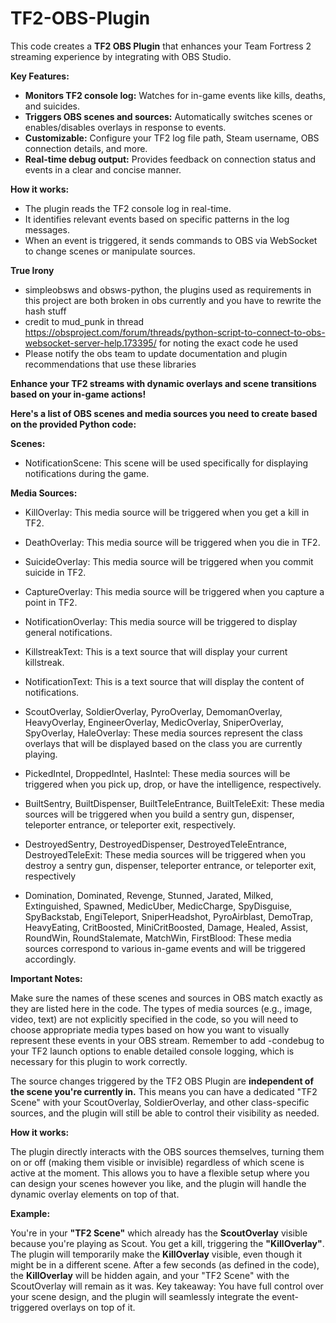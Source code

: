 # TF2-OBS-Plugin
This code creates a **TF2 OBS Plugin** that enhances your Team Fortress 2 streaming experience by integrating with OBS Studio. 

**Key Features:**

* **Monitors TF2 console log:** Watches for in-game events like kills, deaths, and suicides.
* **Triggers OBS scenes and sources:** Automatically switches scenes or enables/disables overlays in response to events.
* **Customizable:** Configure your TF2 log file path, Steam username, OBS connection details, and more.
* **Real-time debug output:** Provides feedback on connection status and events in a clear and concise manner.

**How it works:**

* The plugin reads the TF2 console log in real-time.
* It identifies relevant events based on specific patterns in the log messages.
* When an event is triggered, it sends commands to OBS via WebSocket to change scenes or manipulate sources.

**True Irony**
* simpleobsws and obsws-python, the plugins used as requirements in this project are both broken in obs currently and you have to rewrite the hash stuff 
* credit to mud_punk in thread https://obsproject.com/forum/threads/python-script-to-connect-to-obs-websocket-server-help.173395/ for noting the exact code he used
* Please notify the obs team to update documentation and plugin recommendations that use these libraries 

**Enhance your TF2 streams with dynamic overlays and scene transitions based on your in-game actions!** 

**Here's a list of OBS scenes and media sources you need to create based on the provided Python code:**

**Scenes:**

* NotificationScene: This scene will be used specifically for displaying notifications during the game.

**Media Sources:**

* KillOverlay: This media source will be triggered when you get a kill in TF2.

* DeathOverlay: This media source will be triggered when you die in TF2.

* SuicideOverlay: This media source will be triggered when you commit suicide in TF2.

* CaptureOverlay: This media source will be triggered when you capture a point in TF2.

* NotificationOverlay: This media source will be triggered to display general notifications.

* KillstreakText: This is a text source that will display your current killstreak.

* NotificationText: This is a text source that will display the content of notifications.

* ScoutOverlay, SoldierOverlay, PyroOverlay, DemomanOverlay, HeavyOverlay, EngineerOverlay, MedicOverlay, SniperOverlay, SpyOverlay, HaleOverlay: These media sources represent the class overlays that will be displayed based on the class you are currently playing.

* PickedIntel, DroppedIntel, HasIntel: These media sources will be triggered when you pick up, drop, or have the intelligence, respectively.

* BuiltSentry, BuiltDispenser, BuiltTeleEntrance, BuiltTeleExit: These media sources will be triggered when you build a sentry gun, dispenser, teleporter entrance, or teleporter exit, respectively.

* DestroyedSentry, DestroyedDispenser, DestroyedTeleEntrance, DestroyedTeleExit: These media sources will be triggered when you destroy a sentry gun, dispenser, teleporter entrance, or teleporter exit, respectively

* Domination, Dominated, Revenge, Stunned, Jarated, Milked, Extinguished, Spawned, MedicUber, MedicCharge, SpyDisguise, SpyBackstab, EngiTeleport, SniperHeadshot, PyroAirblast, DemoTrap, HeavyEating, CritBoosted, MiniCritBoosted, Damage, Healed, Assist, RoundWin, RoundStalemate, MatchWin, FirstBlood: These media sources correspond to various in-game events and will be triggered accordingly.

**Important Notes:**

Make sure the names of these scenes and sources in OBS match exactly as they are listed here in the code.
The types of media sources (e.g., image, video, text) are not explicitly specified in the code, so you will need to choose appropriate media types based on how you want to visually represent these events in your OBS stream.
Remember to add -condebug to your TF2 launch options to enable detailed console logging, which is necessary for this plugin to work correctly.

The source changes triggered by the TF2 OBS Plugin are **independent of the scene you're currently in.** This means you can have a dedicated "TF2 Scene" with your ScoutOverlay, SoldierOverlay, and other class-specific sources, and the plugin will still be able to control their visibility as needed.

**How it works:**

The plugin directly interacts with the OBS sources themselves, turning them on or off (making them visible or invisible) regardless of which scene is active at the moment. This allows you to have a flexible setup where you can design your scenes however you like, and the plugin will handle the dynamic overlay elements on top of that.

**Example:**

You're in your **"TF2 Scene"** which already has the **ScoutOverlay** visible because you're playing as Scout.
You get a kill, triggering the **"KillOverlay"**.
The plugin will temporarily make the **KillOverlay** visible, even though it might be in a different scene.
After a few seconds (as defined in the code), the **KillOverlay** will be hidden again, and your "TF2 Scene" with the ScoutOverlay will remain as it was.
Key takeaway: You have full control over your scene design, and the plugin will seamlessly integrate the event-triggered overlays on top of it.